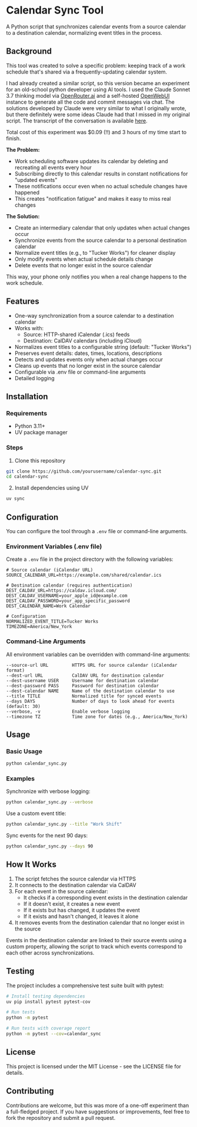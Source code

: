 # Calendar Sync Tool

A Python script that synchronizes calendar events from a source calendar to a destination calendar, normalizing event titles in the process.

## Background

This tool was created to solve a specific problem: keeping track of a work schedule that's shared via a frequently-updating calendar system.

I had already created a similar script, so this version became an experiment for an old-school python developer using AI tools.
I used the Claude Sonnet 3.7 thinking model via [OpenRouter.ai](openrouter.ai) and a self-hosted [OpenWebUI](https://github.com/open-webui/open-webui) instance to generate all the code and commit messages via chat. 
The solutions developed by Claude were very similar to what I originally wrote, but there definitely were some ideas Claude had that I missed in my original script. The transcript of the conversation is available [here](transcript.md).

Total cost of this experiment was $0.09 (!!) and 3 hours of my time start to finish.

**The Problem:**
- Work scheduling software updates its calendar by deleting and recreating all events every hour
- Subscribing directly to this calendar results in constant notifications for "updated events"
- These notifications occur even when no actual schedule changes have happened
- This creates "notification fatigue" and makes it easy to miss real changes

**The Solution:**
- Create an intermediary calendar that only updates when actual changes occur
- Synchronize events from the source calendar to a personal destination calendar
- Normalize event titles (e.g., to "Tucker Works") for cleaner display
- Only modify events when actual schedule details change
- Delete events that no longer exist in the source calendar

This way, your phone only notifies you when a real change happens to the work schedule.

## Features

- One-way synchronization from a source calendar to a destination calendar
- Works with:
  - Source: HTTP-shared iCalendar (.ics) feeds
  - Destination: CalDAV calendars (including iCloud)
- Normalizes event titles to a configurable string (default: "Tucker Works")
- Preserves event details: dates, times, locations, descriptions
- Detects and updates events only when actual changes occur
- Cleans up events that no longer exist in the source calendar
- Configurable via .env file or command-line arguments
- Detailed logging

## Installation

### Requirements
- Python 3.11+
- UV package manager

### Steps

1. Clone this repository
```bash
git clone https://github.com/yourusername/calendar-sync.git
cd calendar-sync
```

2. Install dependencies using UV
```bash
uv sync
```

## Configuration

You can configure the tool through a `.env` file or command-line arguments.

### Environment Variables (.env file)

Create a `.env` file in the project directory with the following variables:

```
# Source calendar (iCalendar URL)
SOURCE_CALENDAR_URL=https://example.com/shared/calendar.ics

# Destination calendar (requires authentication)
DEST_CALDAV_URL=https://caldav.icloud.com/
DEST_CALDAV_USERNAME=your_apple_id@example.com
DEST_CALDAV_PASSWORD=your_app_specific_password
DEST_CALENDAR_NAME=Work Calendar

# Configuration
NORMALIZED_EVENT_TITLE=Tucker Works
TIMEZONE=America/New_York
```

### Command-Line Arguments

All environment variables can be overridden with command-line arguments:

```
--source-url URL         HTTPS URL for source calendar (iCalendar format)
--dest-url URL           CalDAV URL for destination calendar
--dest-username USER     Username for destination calendar
--dest-password PASS     Password for destination calendar
--dest-calendar NAME     Name of the destination calendar to use
--title TITLE            Normalized title for synced events
--days DAYS              Number of days to look ahead for events (default: 30)
--verbose, -v            Enable verbose logging
--timezone TZ            Time zone for dates (e.g., America/New_York)
```

## Usage

### Basic Usage

```bash
python calendar_sync.py
```

### Examples

Synchronize with verbose logging:
```bash
python calendar_sync.py --verbose
```

Use a custom event title:
```bash
python calendar_sync.py --title "Work Shift"
```

Sync events for the next 90 days:
```bash
python calendar_sync.py --days 90
```

## How It Works

1. The script fetches the source calendar via HTTPS
2. It connects to the destination calendar via CalDAV
3. For each event in the source calendar:
   - It checks if a corresponding event exists in the destination calendar
   - If it doesn't exist, it creates a new event
   - If it exists but has changed, it updates the event
   - If it exists and hasn't changed, it leaves it alone
4. It removes events from the destination calendar that no longer exist in the source

Events in the destination calendar are linked to their source events using a custom property, allowing the script to track which events correspond to each other across synchronizations.

## Testing

The project includes a comprehensive test suite built with pytest:

```bash
# Install testing dependencies
uv pip install pytest pytest-cov

# Run tests
python -m pytest

# Run tests with coverage report
python -m pytest --cov=calendar_sync
```

## License

This project is licensed under the MIT License - see the LICENSE file for details.

## Contributing

Contributions are welcome, but this was more of a one-off experiment than a full-fledged project. If you have suggestions or improvements, feel free to fork the repository and submit a pull request.